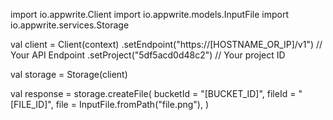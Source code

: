 import io.appwrite.Client
import io.appwrite.models.InputFile
import io.appwrite.services.Storage

val client = Client(context)
    .setEndpoint("https://[HOSTNAME_OR_IP]/v1") // Your API Endpoint
    .setProject("5df5acd0d48c2") // Your project ID

val storage = Storage(client)

val response = storage.createFile(
    bucketId = "[BUCKET_ID]",
    fileId = "[FILE_ID]",
    file = InputFile.fromPath("file.png"),
)
